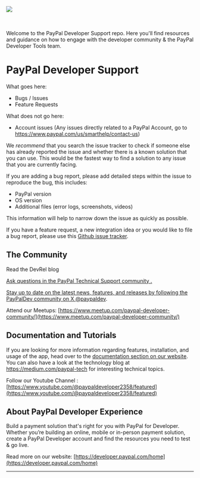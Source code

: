 <a href="https://developer.paypal.com/home">
<img src="https://www.paypalobjects.com/paypal-ui/logos/svg/paypal-developer.svg" /></a><br/><br/><br/>

Welcome to the PayPal Developer Support repo. Here you'll find resources and guidance on how to engage with the developer community & the PayPal Developer Tools team. 

# PayPal Developer Support

What goes here: 
- Bugs / Issues
- Feature Requests

What does not go here:
- Account issues (Any issues directly related to a PayPal Account, go to https://www.paypal.com/us/smarthelp/contact-us)

We _recommend_ that you search the issue tracker to check if someone else has already reported the issue and whether there is a known solution that you can use. This would be the fastest way to find a solution to any issue that you are currently facing.

If you are adding a bug report, please add detailed steps within the issue to reproduce the bug, this includes: 
- PayPal version
- OS version
- Additional files (error logs, screenshots, videos)

This information will help to narrow down the issue as quickly as possible. 

If you have a feature request, a new integration idea or you would like to file a bug report, please use this [Github issue tracker](https://github.com/paypal-examples/paypal-dev-support/issues). 

## The Community

Read the DevRel blog <a href="https://dev.to/paypaldeveloper">

Ask questions in the PayPal Technical Support community <a href="https://www.paypal-community.com/mts">. <br />

Stay up to date on the latest news, features, and releases by following the PayPalDev community on X [@paypaldev](https://twitter.com/paypaldev).

Attend our Meetups: [https://www.meetup.com/paypal-developer-community/](https://www.meetup.com/paypal-developer-community/)

## Documentation and Tutorials

If you are looking for more information regarding features, installation, and usage of the app, head over to the <a target="_blank" href="https://developer.paypal.com/docs/online/">documentation section on our website</a>. <br />
You can also have a look at the technology blog at <a target="_blank" href="https://medium.com/paypal-tech">https://medium.com/paypal-tech</a> for interesting technical topics. <br/>

Follow our Youtube Channel : [https://www.youtube.com/@paypaldeveloper2358/featured](https://www.youtube.com/@paypaldeveloper2358/featured)    


## About PayPal Developer Experience

Build a payment solution that's right for you with PayPal for Developer.
Whether you’re building an online, mobile or in-person payment solution, create a PayPal Developer account and find the resources you need to test & go live.

Read more on our website: [https://developer.paypal.com/home](https://developer.paypal.com/home)

---
